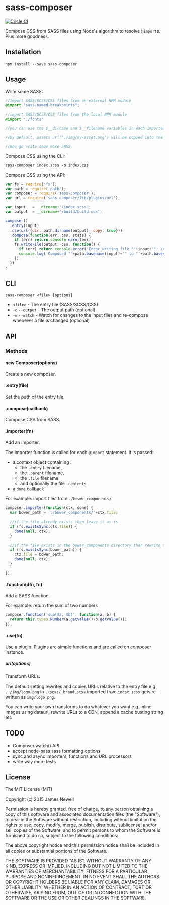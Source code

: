 # sass-composer

[![Circle CI](https://circleci.com/gh/digitaledgeit/sass-composer.svg?style=svg)](https://circleci.com/gh/digitaledgeit/sass-composer)

Compose CSS from SASS files using Node's algorithm to resolve `@import`s. Plus more goodness.

## Installation

    npm install --save sass-composer

## Usage

Write some SASS:

```scss
//import SASS/SCSS/CSS files from an external NPM module
@import "sass-named-breakpoints";

//import SASS/SCSS/CSS files from the local NPM module
@import "./fonts"

//you can use the $__dirname and $__filename variables in each imported file

//by default, assets url('./img/my-asset.png') will be copied into the destination directory

//now go write some more SASS
```

Compose CSS using the CLI:

    sass-composer index.scss -o index.css

Compose CSS using the API:

```js
var fs = require('fs');
var path = require('path');
var composer = require('sass-composer');
var url = require('sass-composer/lib/plugins/url');

var input   = __dirname+'/index.scss';
var output  = __dirname+'/build/build.css';

composer()
  .entry(input)
  .use(url({dir: path.dirname(output), copy: true}))
  .compose(function(err, css, stats) {
    if (err) return console.error(err);
    fs.writeFile(output, css, function() {
      if (err) return console.error('Error writing file "'+input+'": \n', err.message);
      console.log('Composed "'+path.basename(input)+'" to "'+path.basename(output)+'".');
    });
  })
;
```

## CLI

    sass-composer <file> [options]
    
- `<file>` - The entry file (SASS/SCSS/CSS) 
- `-o` `--output` - The output path (optional)
- `-w` `--watch` - Watch for changes to the input files and re-compose whenever a file is changed (optional)

## API

### Methods

#### new Composer(options)

Create a new composer.

#### .entry(file)

Set the path of the entry file.

#### .compose(callback)

Compose CSS from SASS.
  
#### .importer(fn)

Add an importer. 

The importer function is called for each `@import` statement. It is passed:

- a context object containing :
    - the `.entry` filename, 
    - the `.parent` filename, 
    - the `.file` filename 
    - and optionally the file `.contents`
- a `done` callback 

For example: import files from `./bower_components/`

```js
composer.importer(function(ctx, done) {
  var bower_path = './bower_components/'+ctx.file;
  
  //if the file already exists then leave it as-is
  if (fs.existsSync(ctx.file)) {
    done(null, ctx);
  }
    
  //if the file exists in the bower_components directory then rewrite the filename
  if (fs.existsSync(bower_path)) {
    ctx.file = bower_path;
    done(null, ctx);
  } 

});
```

#### .function(dfn, fn)

Add a SASS function.

For example: return the sum of two numbers

```js
composer.function('sum($a, $b)', function(a, b) {
  return this.types.Number(a.getValue()+b.getValue());
});
```

#### .use(fn)

Use a plugin. Plugins are simple functions and are called on composer instance. 
  
##### url(options)

Transform URLs. 

The default setting rewrites and copies URLs relative to the entry file e.g. `../img/logo.png` in  `./scss/_brand.scss` imported from `index.scss` gets re-written as `img/logo.png`.

You can write your own transforms to do whatever you want e.g. inline images using datauri, rewrite URLs to a CDN, append a cache busting string etc

## TODO

- Composer.watch() API
- accept node-sass sass formatting options
- sync and async importers, functions and URL processors
- write way more tests

## License
    
The MIT License (MIT)

Copyright (c) 2015 James Newell

Permission is hereby granted, free of charge, to any person obtaining a copy of this software and associated documentation files (the "Software"), to deal in the Software without restriction, including without limitation the rights to use, copy, modify, merge, publish, distribute, sublicense, and/or sell copies of the Software, and to permit persons to whom the Software is furnished to do so, subject to the following conditions:

The above copyright notice and this permission notice shall be included in all copies or substantial portions of the Software.

THE SOFTWARE IS PROVIDED "AS IS", WITHOUT WARRANTY OF ANY KIND, EXPRESS OR IMPLIED, INCLUDING BUT NOT LIMITED TO THE WARRANTIES OF MERCHANTABILITY, FITNESS FOR A PARTICULAR PURPOSE AND NONINFRINGEMENT. IN NO EVENT SHALL THE AUTHORS OR COPYRIGHT HOLDERS BE LIABLE FOR ANY CLAIM, DAMAGES OR OTHER LIABILITY, WHETHER IN AN ACTION OF CONTRACT, TORT OR OTHERWISE, ARISING FROM, OUT OF OR IN CONNECTION WITH THE SOFTWARE OR THE USE OR OTHER DEALINGS IN THE SOFTWARE.
